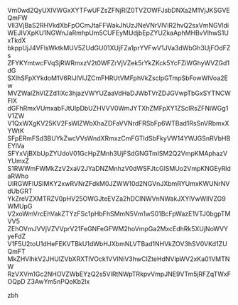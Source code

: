 Vm0wd2QyUXlVWGxXYTFwUFZsZFNjRlZ0TVZOWFJsbDNXa2M1VjJKSGVEQmFW
Vll3VjBaS2RHVkdXbFpOCmJtaFFWakJhUzJNeVNrVlViR2hvQ2sxVmNGVldi
WEJIVXpKU1NGWnJaRmhpUm5CUFEyMUdjbEpZYUZkaAphMHBvVlhwS1UxTkdX
bkppUjJ4VFlsWktkMUV5ZUdGU01XUjFZa1prYVFwV1JVa3dWbGh3UjFOdFZs
ZFYKYmtwcFVqSjRWRmxzV2t0WFZrVjVZek5rYkZKck5YcFZiWGhyWVZGd1dG
SXlhSFpXYkdoM1V6RlJlVlJZCmFHRUtVMFphVkZsclpGTmpSbFowWlVoa2Ew
MVZWalZhVlZZd1lXc3hjazVWYUZaaVdHaDJWbTVrZDJGVwpTbGxSYTNCWFlX
dGFhRmxVUmxabFJtUlpDbUZHVVV0WmJYTXhZMFpXY1ZSclRsZFNiWGg1V1ZW
V1QxWXgKV25KV2FsWlZWbXhaZDFaVVNrdFRSbFp6WTBad1RsSnVRbmxXYWtK
SFpERmFSd3BUYkZwcVVsWndXRmxzCmFGTldSbFkyVW14YWJGSnRVbHBEYlVa
SFYxVjBXbUpZYUdoV01GcHpZMnh3UjFSdGNGTmlSM2Q2VmpKMAphazVYUmxZ
S1RWWmFWMkZzV2xaV2JYaDNZMnhzV0dWSFJtcGlSMUo2VmpKNGEyRldaRWho
UlRGWFlUSlMKY2xwRVNrZFdkM0JZWW10d2NGVnJXbmRYUmxKWUNrNVdUbGRT
YkZreVZXMTRZV0pHV25OWGJteEVZa2hDClNWVnNWakJXYlVwWllVZG9WMUpG
V2xoWmVrcEhVakZTYzFSc1pHbFhSMmN5Vm1wS01BcFpWazE1VTJ0bgpTMVV5
ZEhOVmJVVjVZVVprV21FeGNFeGFWM2hoVmpGa2MxcEdhRk5XUjNoWVYyeFdZ
V1F5U2toU1dHeFEKVTBkU1dWbHJXbmNLVTBad1NHVkZOV3hSV0VKd1ZUQmFT
MkZHVlhkV2JHUlZVbXRXTlVOck1VVlNiV3hwClZteHdNVlpWV2xKa01VMTNW
RzVXVm1Gc2NHOVZWbEYzQ2s5VlRtNWpTRkpvVmpJNE9VTm5jRFZqTWxFOQpD
Z3AwYm5nPQoKb2lx

zbh